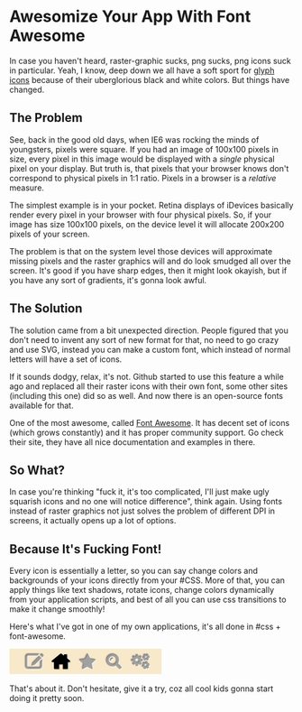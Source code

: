 # Awesomize Your App With Font Awesome

In case you haven't heard, raster-graphic sucks, png sucks, png icons suck in particular. Yeah, I know, deep down we all have a soft sport for [glyph icons](http://glyphicons.com) because of their uberglorious black and white colors. But things have changed.

## The Problem

See, back in the good old days, when IE6 was rocking the minds of youngsters, pixels were square. If you had an image of 100x100 pixels in size, every pixel in this image would be displayed with a _single_ physical pixel on your display. But truth is, that pixels that your browser knows don't correspond to physical pixels in 1:1 ratio. Pixels in a browser is a _relative_ measure.

The simplest example is in your pocket. Retina displays of iDevices basically render every pixel in your browser with four physical pixels. So, if your image has size 100x100 pixels, on the device level it will allocate 200x200 pixels of your screen.

The problem is that on the system level those devices will approximate missing pixels and the raster graphics will and do look smudged all over the screen. It's good if you have sharp edges, then it might look okayish, but if you have any sort of gradients, it's gonna look awful.

## The Solution

The solution came from a bit unexpected direction. People figured that you don't need to invent any sort of new format for that, no need to go crazy and use SVG, instead you can make a custom font, which instead of normal letters will have a set of icons.

If it sounds dodgy, relax, it's not. Github started to use this feature a while ago and replaced all their raster icons with their own font, some other sites (including this one) did so as well. And now there is an open-source fonts available for that.

One of the most awesome, called [Font Awesome](http://fortawesome.github.com/Font-Awesome). It has decent set of icons (which grows constantly) and it has proper community support. Go check their site, they have all nice documentation and examples in there.

## So What?

In case you're thinking "fuck it, it's too complicated, I'll just make ugly squarish icons and no one will notice difference", think again. Using fonts instead of raster graphics not just solves the problem of different DPI in screens, it actually opens up a lot of options.

## Because It's Fucking Font!

Every icon is essentially a letter, so you can say change colors and backgrounds of your icons directly from your #CSS. More of that, you can apply things like text shadows, rotate icons, change colors dynamically from your application scripts, and best of all you can use css transitions to make it change smoothly!

Here's what I've got in one of my own applications, it's all done in #css + font-awesome.

![-](/images/2012/05/1-Pp97.png)

That's about it. Don't hesitate, give it a try, coz all cool kids gonna start doing it pretty soon.